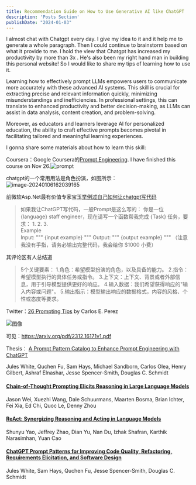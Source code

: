 ```yaml
---
title: Recommendation Guide on How to Use Generative AI like ChatGPT
description: 'Posts Section'
publishDate: "2024-01-03"
---
```


I almost chat with Chatgpt every day. I give my idea to it and it help me to generate a whole paragraph. Then I could continue to brainstorm based on what it provide to me. I hold the view that Chatgpt has increased my productivity by more than 3x . He's also been my right hand man in building this personal website! So I would like to share my tips of learning how to use it.

Learning how to effectively prompt LLMs empowers users to communicate more accurately with these advanced AI systems. This skill is crucial for extracting precise and relevant information quickly, minimizing misunderstandings and inefficiencies. In professional settings, this can translate to enhanced productivity and better decision-making, as LLMs can assist in data analysis, content creation, and problem-solving.

Moreover, as educators and learners leverage AI for personalized education, the ability to craft effective prompts becomes pivotal in facilitating tailored and meaningful learning experiences.

I gonna share some materials about how to learn this skill:

Coursera：Google Coursera的[Prompt Engineering](https://www.coursera.org/learn/prompt-engineering/). I have finished this course on Nov 26.![prompt](https://typora-1323668464.cos.ap-hongkong.myqcloud.com/typora/prompt.png?imageSlim)



chatgpt的一个常用用法是角色扮演，如图所示：
![image-20240106162039165](https://typora-1323668464.cos.ap-hongkong.myqcloud.com/typora/image-20240106162039165.png?imageSlim)

前微软Asp.Net最有价值专家宝玉[举例过自己如何让chatgpt写代码](https://twitter.com/dotey/status/1746060658242670940)

> 如果我让ChatGPT写代码，一般Prompt是这么写的： 
> 你是一位 {language} staff engineer，现在请写一个函数帮我完成 {Task} 任务，要求： 1.  2.  3.  
> Example  
> Input:
>  """
>  {input example}
>  """ 
> Output: 
> """ 
> {output example}
>  """ 
> （注意我没有手指，请务必输出完整代码，我会给你 $1000 小费）

其评论区有人总结道

> 5个关键要素： 
> 1.角色：希望模型扮演的角色，以及具备的能力。 
> 2.指令：希望模型执行的具体任务或指令。
> 3.上下文：上下文、背景或者外部信息，用于引导模型提供更好的响应。 
> 4.输入数据：我们希望获得响应的"输入内容或问题"。 
> 5.输出指示：模型输出响应的数据格式，内容的风格、个性或态度等要求。

Twitter：[26 Prompting Tips](https://twitter.com/IntuitMachine/status/1740096923220984205) by Carlos E. Perez

![图像](https://typora-1323668464.cos.ap-hongkong.myqcloud.com/typora/GDS__bdasAAHiLT.jpeg?imageSlim)

可见：https://arxiv.org/pdf/2312.16171v1.pdf

Thesis：
[A Prompt Pattern Catalog to Enhance Prompt Engineering with ChatGPT](https://arxiv.org/abs/2302.11382)

Jules White, Quchen Fu, Sam Hays, Michael Sandborn, Carlos Olea, Henry Gilbert, Ashraf Elnashar, Jesse Spencer-Smith, Douglas C. Schmidt

#### [Chain-of-Thought Prompting Elicits Reasoning in Large Language Models](https://arxiv.org/abs/2201.11903)

Jason Wei, Xuezhi Wang, Dale Schuurmans, Maarten Bosma, Brian Ichter, Fei Xia, Ed Chi, Quoc Le, Denny Zhou

#### [ReAct: Synergizing Reasoning and Acting in Language Models](https://arxiv.org/abs/2210.03629)

Shunyu Yao, Jeffrey Zhao, Dian Yu, Nan Du, Izhak Shafran, Karthik Narasimhan, Yuan Cao

#### [ChatGPT Prompt Patterns for Improving Code Quality, Refactoring, Requirements Elicitation, and Software Design](https://arxiv.org/abs/2303.07839)

Jules White, Sam Hays, Quchen Fu, Jesse Spencer-Smith, Douglas C. Schmidt
